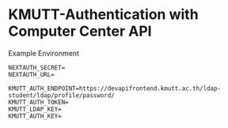 # KMUTT-Authentication with Computer Center API

Example Environment
```
NEXTAUTH_SECRET=
NEXTAUTH_URL=

KMUTT_AUTH_ENDPOINT=https://devapifrontend.kmutt.ac.th/ldap-student/ldap/profile/password/
KMUTT_AUTH_TOKEN=
KMUTT_LDAP_KEY=
KMUTT_AUTH_KEY=
```
